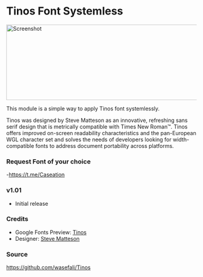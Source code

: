 # Tinos Font Systemless


<img src="https://il.static.1001fonts.net/t/i/tinos-font-4-original.png" height="200" width="525" alt="Screenshot">

This module is a simple way to apply Tinos font systemlessly. 


Tinos was designed by Steve Matteson as an innovative, refreshing sans serif design that is metrically compatible with Times New Roman™. Tinos offers improved on-screen readability characteristics and the pan-European WGL character set and solves the needs of developers looking for width-compatible fonts to address document portability across platforms.

### Request Font of your choice 
-https://t.me/Caseation


### v1.01
- Initial release

### Credits
- Google Fonts Preview: [Tinos](https://fonts.google.com/specimen/Tinos)
- Designer: [Steve Matteson](https://www.monotype.com/people/steve-matteson/) 

### Source
https://github.com/wasefali/Tinos
